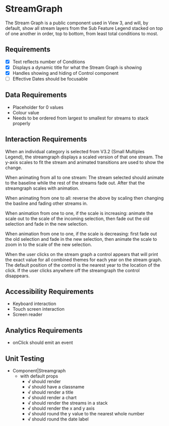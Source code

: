 # StreamGraph

The Stream Graph is a public component used in View 3, and will, by default, show all stream
layers from the Sub Feature Legend stacked on top of one another in order, top to bottom, 
from least total conditions to most. 

## Requirements

* [X] Text reflects number of Conditions
* [X] Displays a dynamic title for what the Stream Graph is showing
* [X] Handles showing and hiding of Control component
* [ ] Effective Dates should be focusable

## Data Requirements

* Placeholder for 0 values
* Colour value
* Needs to be ordered from largest to smallest for streams to stack properly

## Interaction Requirements

When an individual category is selected from V3.2 (Small Multiples Legend), the streamgraph 
displays a scaled version of that one stream. The y-axis scales to fit the stream and animated 
transitions are used to show the change.

When animating from all to one stream: The stream selected should animate to the baseline while 
the rest of the streams fade out. After that the streamgraph scales with animation.

When animating from one to all: reverse the above by scaling then changing the basline and fading 
other streams in.

When animation from one to one, if the scale is increasing: animate the scale out to the scale of 
the incoming selection, then fade out the old selection and fade in the new selection.

When animation from one to one, if the scale is decreasing: first fade out the old selection and 
fade in the new selection, then animate the scale to zoom in to the scale of the new selection.

When the user clicks on the stream graph a control appears that will print the exact value for all 
combined themes for each year on the stream graph. The default position of the control is the 
nearest year to the location of the click. If the user clicks anywhere off the streamgraph the 
control disappears.

## Accessibility Requirements

* Keyboard interaction
* Touch screen interaction
* Screen reader

## Analytics Requirements

* onClick should emit an event

## Unit Testing

* Component|Streamgraph
  * with default props
    * √ should render
    * √ should have a classname
    * √ should render a title
    * √ should render a chart
    * √ should render the streams in a stack
    * √ should render the x and y axis
    * √ should round the y value to the nearest whole number
    * √ should round the date label
